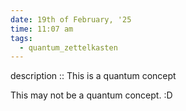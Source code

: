 ```yaml
---
date: 19th of February, '25
time: 11:07 am
tags:
  - quantum_zettelkasten
---
```

description :: This is a quantum concept

This may not be a quantum concept. :D